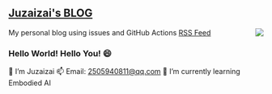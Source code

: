 ## [Juzaizai's BLOG](https://github.com/aqvq/aqvq)

My personal blog using issues and GitHub Actions [RSS Feed](https://raw.githubusercontent.com/{repo_name}/main/feed.xml)  <image align="right" src="https://github-readme-stats.vercel.app/api?username=aqvq&show_icons=true&hide_title=true&theme=gradient" />

### Hello World! Hello You! 😄

🔭 I’m Juzaizai
📫 Email: 2505940811@qq.com
🌱 I’m currently learning Embodied AI
